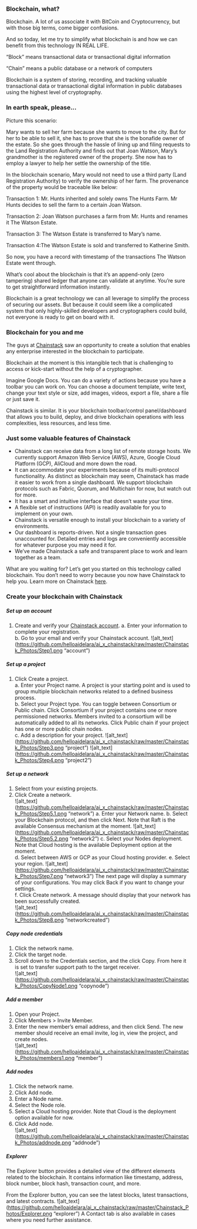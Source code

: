 ### Blockchain, what?

Blockchain. A lot of us associate it with BitCoin and Cryptocurrency, but with those big terms, come bigger confusions. 

And so today, let me try to simplify what blockchain is and how we can benefit from this technology IN REAL LIFE.

  

“Block” means transactional data or transactional digital information

“Chain” means a public database or a network of computers 

  

Blockchain is a system of storing, recording, and tracking valuable transactional data or transactional digital information in public databases using the highest level of cryptography. 

  

### In earth speak, please...

Picture this scenario:

Mary wants to sell her farm because she wants to move to the city. But for her to be able to sell it, she has to prove that she is the bonafide owner of the estate. So she goes through the hassle of lining up and filing requests to the Land Registration Authority and finds out that Joan Watson, Mary’s grandmother is the registered owner of the property. She now has to employ a lawyer to help her settle the ownership of the title. 

In the blockchain scenario, Mary would not need to use a third party (Land Registration Authority) to verify the ownership of her farm. The provenance of the property would be traceable like below:

Transaction 1: Mr. Hunts inherited and solely owns The Hunts Farm. Mr Hunts decides to sell the farm to a certain Joan Watson. 

Transaction 2: Joan Watson purchases a farm from Mr. Hunts and renames it The Watson Estate. 

Transaction 3: The Watson Estate is transferred to Mary’s name.

Transaction 4:The Watson Estate is sold and transferred to Katherine Smith. 

  

So now, you have a record with timestamp of the transactions The Watson Estate went through. 

What’s cool about the blockchain is that it’s an append-only (zero tampering) shared ledger that anyone can validate at anytime. You’re sure to get straightforward information instantly. 

Blockchain is a great technology we can all leverage to simplify the process of securing our assets. But because it could seem like a complicated system that only highly-skilled developers and cryptographers could build, not everyone is ready to get on board with it. 

  

### Blockchain for you and me

The guys at [Chainstack](https://chainstack.com/) saw an opportunity to create a solution that enables any enterprise interested in the blockchain to participate. 

Blockchain at the moment is this intangible tech that is challenging to access or kick-start without the help of a cryptographer. 

Imagine Google Docs. You can do a variety of actions because you have a toolbar you can work on. You can choose a document template, write text, change your text style or size, add images, videos, export a file, share a file or just save it. 

  

Chainstack is similar. It is your blockchain toolbar/control panel/dashboard that allows you to build, deploy, and drive blockchain operations with less complexities, less resources, and less time.

  

### Just some valuable features of Chainstack

- Chainstack can receive data from a long list of remote storage hosts. We currently support Amazon Web Service (AWS), Azure, Google Cloud Platform (GCP), AliCloud and more down the road.  
- It can accommodate your experiments because of its multi-protocol functionality. As distinct as blockchain may seem, Chainstack has made it easier to work from a single dashboard. We support blockchain protocols such as Fabric, Quorum, and Multichain for now, but watch out for more.  
- It has a smart and intuitive interface that doesn’t waste your time.  
- A flexible set of instructions (API) is readily available for you to implement on your own.  
- Chainstack is versatile enough to install your blockchain to a variety of environments.  
- Our dashboard is reports-driven. Not a single transaction goes unaccounted for. Detailed entries and logs are conveniently accessible for whatever purpose you may need it for.  
- We’ve made Chainstack a safe and transparent place to work and learn together as a team.  
  
  

What are you waiting for? Let’s get you started on this technology called blockchain. You don’t need to worry because you now have Chainstack to help you. Learn more on Chainstack [here](https://chainstack.com/solution.html). 

  
  
  
  
  
  

### Create your blockchain with Chainstack

##### Set up an account

1. Create and verify your [Chainstack account](https://console.chainstack.com/user/account/create). 
    a. Enter your information to complete your registration.  
    b. Go to your email and verify your Chainstack account. 
![alt_text]
(https://github.com/helloaidelara/ai_x_chainstack/raw/master/Chainstack_Photos/Step1.png “account”)


  

##### Set up a project

1. Click Create a project.  
    a. Enter your Project name. A project is your starting point and is used to group multiple blockchain networks related to a defined business process.  
    b. Select your Project type. You can toggle between Consortium or Public chain. Click Consortium if your project contains one or more permissioned networks. Members invited to a consortium will be automatically added to all its networks. Click Public chain if your project has one or more public chain nodes.  
    c. Add a description for your project. 
![alt_text]
(https://github.com/helloaidelara/ai_x_chainstack/raw/master/Chainstack_Photos/Step3.png “project”)
![alt_text]
(https://github.com/helloaidelara/ai_x_chainstack/raw/master/Chainstack_Photos/Step4.png “project2”)

  

##### Set up a network

1. Select from your existing projects. 
2. Click Create a network.  
![alt_text]
(https://github.com/helloaidelara/ai_x_chainstack/raw/master/Chainstack_Photos/Step5.1.png “network”)
    a. Enter your Network name. 
    b. Select your Blockchain protocol, and then click Next.
    Note that Raft is the available Consensus mechanism at the moment. 
![alt_text]
(https://github.com/helloaidelara/ai_x_chainstack/raw/master/Chainstack_Photos/Step5.2.png “network2”)
    c. Select your Nodes deployment. 
Note that Cloud hosting is the available Deployment option at the moment.  
    d. Select between AWS or GCP as your Cloud hosting provider. e. Select your region.
![alt_text]
(https://github.com/helloaidelara/ai_x_chainstack/raw/master/Chainstack_Photos/Step7.png “network3”)
The next page will display a summary of your configurations. You may click Back if you want to change your settings.  
    f. Click Create network. A message should display that your network has been successfully created.  
![alt_text]
(https://github.com/helloaidelara/ai_x_chainstack/raw/master/Chainstack_Photos/Step8.png “networkcreated”)
  
  
  

##### Copy node credentials

1. Click the network name. 
2. Click the target node.  
3. Scroll down to the Credentials section, and the click Copy. From here it is set to transfer support path to the target receiver.  
![alt_text]
(https://github.com/helloaidelara/ai_x_chainstack/raw/master/Chainstack_Photos/CopyNode1.png “copynode”)

##### Add a member

1. Open your Project. 
2. Click Members &gt; Invite Member. 
3. Enter the new member’s email address, and then click Send. The new member should receive an email invite, log in, view the project, and create nodes.  
![alt_text]
(https://github.com/helloaidelara/ai_x_chainstack/raw/master/Chainstack_Photos/members1.png “member”)

##### Add nodes

1. Click the network name.  
2. Click Add node.  
3. Enter a Node name. 
4. Select the Node role. 
5. Select a Cloud hosting provider. Note that Cloud is the deployment option available for now.  
6. Click Add node.  
![alt_text]
(https://github.com/helloaidelara/ai_x_chainstack/raw/master/Chainstack_Photos/addnode.png “addnode”)
  

##### Explorer

The Explorer button provides a detailed view of the different elements related to the blockchain. It contains information like timestamp, address, block number, block hash, transaction count, and more. 

From the Explorer button, you can see the latest blocks, latest transactions, and latest contracts.
![alt_text]
(https://github.com/helloaidelara/ai_x_chainstack/raw/master/Chainstack_Photos/Explorer.png “explorer”)
A Contact tab is also available in cases where you need further assistance.